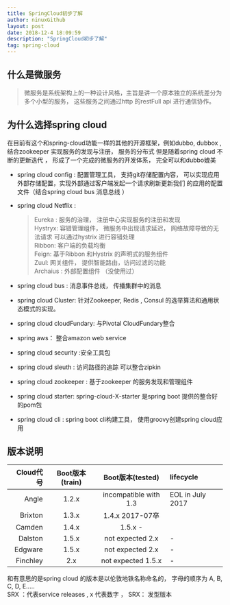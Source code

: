```yaml
---
title: SpringCloud初步了解
author: ninuxGithub
layout: post
date: 2018-12-4 18:09:59
description: "SpringCloud初步了解"
tag: spring-cloud
---
```

    
## 什么是微服务
  > 微服务是系统架构上的一种设计风格，主旨是讲一个原本独立的系统差分为多个小型的服务， 这些服务之间通过http 的restFull api 进行通信协作。


## 为什么选择spring cloud
在目前有这个和spring-cloud功能一样的其他的开源框架，例如dubbo, dubbox , 结合zookeeper 实现服务的发现与注册， 服务的分布式
但是随着spring cloud 不断的更新迭代 ， 形成了一个完成的微服务的开发体系， 完全可以和dubbo媲美
* spring cloud config : 配置管理工具， 支持git存储配置内容， 可以实现应用外部存储配置，实现外部通过客户端发起一个请求刷新更新我们
的应用的配置文件（结合spring cloud bus 消息总线 ）

* spring cloud Netflix : 
  > Eureka : 服务的治理， 注册中心实现服务的注册和发现      
  > Hystryx: 容错管理组件， 微服务中出现请求延迟， 网络故障导致的无法请求 可以通过hystrix 进行容错处理     
  > Ribbon: 客户端的负载均衡    
  > Feign: 基于Ribbon 和Hystrix 的声明式的服务组件    
  > Zuul: 网关组件， 提供智能路由，访问过滤的功能   
  > Archaius : 外部配置组件  （没使用过）    
    
* spring cloud bus : 消息事件总线， 传播集群中的消息

* spring cloud Cluster: 针对Zookeeper, Redis , Consul 的选举算法和通用状态模式的实现。

* spring cloud cloudFundary: 与Pivotal CloudFundary整合

* spring aws： 整合amazon web service

* spring cloud security :安全工具包

* spring cloud sleuth : 访问路径的追踪 可以整合zipkin

* spring cloud zookeeper : 基于zookeeper 的服务发现和管理组件

* spring cloud starter:  spring-cloud-X-starter 是spring boot 提供的整合好的pom包

* spring cloud cli : spring boot cli构建工具， 使用groovy创建spring cloud应用


## 版本说明
|Cloud代号|Boot版本(train)|Boot版本(tested)|lifecycle|
|---------:|:-------------:|:--------------:|:-----------|
|Angle	|1.2.x|	incompatible with 1.3|	EOL in July 2017|
|Brixton	|1.3.x|	1.4.x	2017-07卒    |                   |
|Camden	|1.4.x|	1.5.x	-            |                  |
|Dalston	|1.5.x|	not expected 2.x	|-                  |
|Edgware	|1.5.x|	not expected 2.x	|-                  |
|Finchley|2.x |not expected 1.5.x	|-                  |



 和有意思的是spring cloud 的版本是以伦敦地铁名称命名的， 字母的顺序为 A, B, C, D, E.....  
 SRX ：代表service releases , x 代表数字 ， SRX： 发型版本





    
    
 
    
    
    